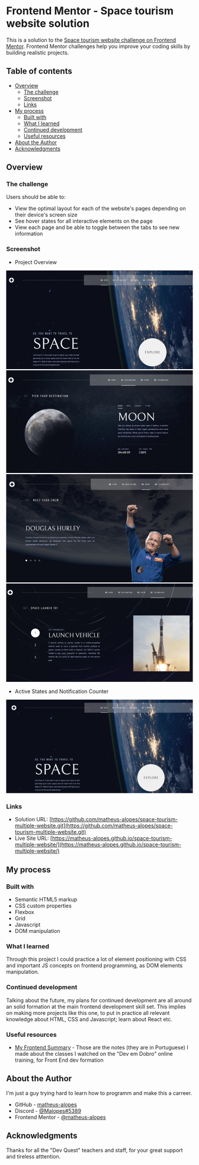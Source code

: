 # Frontend Mentor - Space tourism website solution

This is a solution to the [Space tourism website challenge on Frontend Mentor](https://www.frontendmentor.io/challenges/space-tourism-multipage-website-gRWj1URZ3). Frontend Mentor challenges help you improve your coding skills by building realistic projects. 

## Table of contents

- [Overview](#overview)
  - [The challenge](#the-challenge)
  - [Screenshot](#screenshot)
  - [Links](#links)
- [My process](#my-process)
  - [Built with](#built-with)
  - [What I learned](#what-i-learned)
  - [Continued development](#continued-development)
  - [Useful resources](#useful-resources)
- [About the Author](#about-the-author)
- [Acknowledgments](#acknowledgments)

## Overview

### The challenge

Users should be able to:

- View the optimal layout for each of the website's pages depending on their device's screen size
- See hover states for all interactive elements on the page
- View each page and be able to toggle between the tabs to see new information

### Screenshot

- Project Overview

<img src="src/images/project-screenshots/sceenshot-home-desktop-view.png" alt="project home overview" />
<img src="src/images/project-screenshots/sceenshot-destinations-desktop-view.png" alt="project destinations overview" />
<img src="src/images/project-screenshots/sceenshot-crew-desktop-view.png" alt="project crew overview" />
<img src="src/images/project-screenshots/sceenshot-technology-desktop-view.png" alt="project technology overview" />

- Active States and Notification Counter

<img src="src/images/gif/gif-space-tourism-page-desktopview.gif" alt="project working" />

### Links

- Solution URL: [https://github.com/matheus-alopes/space-tourism-multiple-website.git](https://github.com/matheus-alopes/space-tourism-multiple-website.git)
- Live Site URL: [https://matheus-alopes.github.io/space-tourism-multiple-website/](https://matheus-alopes.github.io/space-tourism-multiple-website/)

## My process

### Built with

- Semantic HTML5 markup
- CSS custom properties
- Flexbox
- Grid
- Javascript
- DOM manipulation

### What I learned

Through this project I could practice a lot of element positioning with CSS and important JS concepts on frontend programming, as DOM elements manipulation.

### Continued development

Talking about the future, my plans for continued development are all around an solid formation at the main frontend development skill set. This implies on making more projects like this one, to put in practice all relevant knowledge about HTML, CSS and Javascript; learn about React etc.

### Useful resources

- [My Frontend Summary](https://just-patch-a6b.notion.site/Resumo-De-Aulas-do-DevQuest-4092469f5cb04a3a913b87cd3d7601b4) - Those are the notes (they are in Portuguese) I made about the classes I watched on the "Dev em Dobro" online training, for Front End dev formation

## About the Author

I'm just a guy trying hard to learn how to programm and make this a carreer.
- GitHub - [matheus-alopes](https://github.com/matheus-alopes)
- Discord - [@Malopes#5389](https://discord.com/channels/@Malopes#5389)
- Frontend Mentor - [@matheus-alopes](https://www.frontendmentor.io/profile/matheus-alopes)

## Acknowledgments

Thanks for all the "Dev Quest" teachers and staff, for your great support and tireless atttention.
